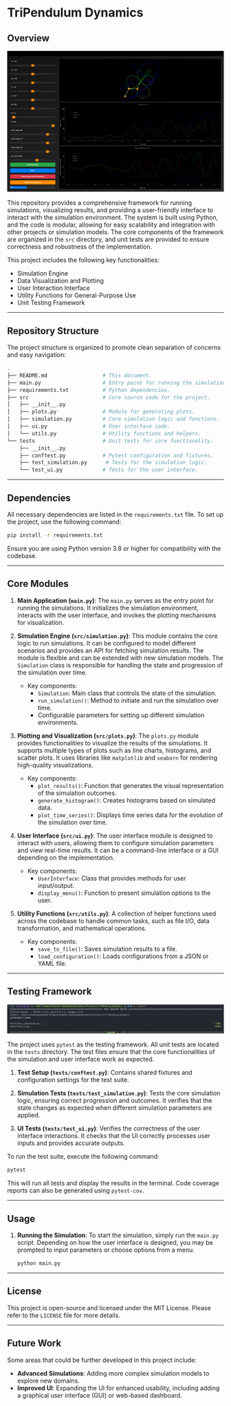 # **TriPendulum Dynamics**

## Overview

[![TriPendulum Dynamics](https://github.com/himudigonda/TriPendulum-Dynamics/blob/main/assets/Demo.jpg)](https://youtu.be/r-X6YDHvjtQ)


This repository provides a comprehensive framework for running simulations, visualizing results, and providing a user-friendly interface to interact with the simulation environment. The system is built using Python, and the code is modular, allowing for easy scalability and integration with other projects or simulation models. The core components of the framework are organized in the `src` directory, and unit tests are provided to ensure correctness and robustness of the implementation.

This project includes the following key functionalities:
- Simulation Engine
- Data Visualization and Plotting
- User Interaction Interface
- Utility Functions for General-Purpose Use
- Unit Testing Framework

---

## Repository Structure

The project structure is organized to promote clean separation of concerns and easy navigation:

```bash
.
├── README.md                  # This document.
├── main.py                    # Entry point for running the simulation.
├── requirements.txt           # Python dependencies.
├── src                        # Core source code for the project.
│   ├── __init__.py
│   ├── plots.py               # Module for generating plots.
│   ├── simulation.py          # Core simulation logic and functions.
│   ├── ui.py                  # User interface code.
│   └── utils.py               # Utility functions and helpers.
└── tests                      # Unit tests for core functionality.
    ├── __init__.py
    ├── conftest.py            # Pytest configuration and fixtures.
    ├── test_simulation.py      # Tests for the simulation logic.
    └── test_ui.py             # Tests for the user interface.
```

---

## Dependencies

All necessary dependencies are listed in the `requirements.txt` file. To set up the project, use the following command:

```bash
pip install -r requirements.txt
```

Ensure you are using Python version 3.8 or higher for compatibility with the codebase.

---

## Core Modules

1. **Main Application (`main.py`)**:
   The `main.py` serves as the entry point for running the simulations. It initializes the simulation environment, interacts with the user interface, and invokes the plotting mechanisms for visualization.

2. **Simulation Engine (`src/simulation.py`)**:
   This module contains the core logic to run simulations. It can be configured to model different scenarios and provides an API for fetching simulation results. The module is flexible and can be extended with new simulation models. The `Simulation` class is responsible for handling the state and progression of the simulation over time.

   - Key components:
     - `Simulation`: Main class that controls the state of the simulation.
     - `run_simulation()`: Method to initiate and run the simulation over time.
     - Configurable parameters for setting up different simulation environments.

3. **Plotting and Visualization (`src/plots.py`)**:
   The `plots.py` module provides functionalities to visualize the results of the simulations. It supports multiple types of plots such as line charts, histograms, and scatter plots. It uses libraries like `matplotlib` and `seaborn` for rendering high-quality visualizations.

   - Key components:
     - `plot_results()`: Function that generates the visual representation of the simulation outcomes.
     - `generate_histogram()`: Creates histograms based on simulated data.
     - `plot_time_series()`: Displays time series data for the evolution of the simulation over time.

4. **User Interface (`src/ui.py`)**:
   The user interface module is designed to interact with users, allowing them to configure simulation parameters and view real-time results. It can be a command-line interface or a GUI depending on the implementation.

   - Key components:
     - `UserInterface`: Class that provides methods for user input/output.
     - `display_menu()`: Function to present simulation options to the user.

5. **Utility Functions (`src/utils.py`)**:
   A collection of helper functions used across the codebase to handle common tasks, such as file I/O, data transformation, and mathematical operations.

   - Key components:
     - `save_to_file()`: Saves simulation results to a file.
     - `load_configuration()`: Loads configurations from a JSON or YAML file.

---

## Testing Framework

<center>
<img src="assets/tests.png">
</center>

The project uses `pytest` as the testing framework. All unit tests are located in the `tests` directory. The test files ensure that the core functionalities of the simulation and user interface work as expected.

1. **Test Setup (`tests/conftest.py`)**:
   Contains shared fixtures and configuration settings for the test suite.

2. **Simulation Tests (`tests/test_simulation.py`)**:
   Tests the core simulation logic, ensuring correct progression and outcomes. It verifies that the state changes as expected when different simulation parameters are applied.

3. **UI Tests (`tests/test_ui.py`)**:
   Verifies the correctness of the user interface interactions. It checks that the UI correctly processes user inputs and provides accurate outputs.

To run the test suite, execute the following command:

```bash
pytest
```

This will run all tests and display the results in the terminal. Code coverage reports can also be generated using `pytest-cov`.

---

## Usage

1. **Running the Simulation**:
   To start the simulation, simply run the `main.py` script. Depending on how the user interface is designed, you may be prompted to input parameters or choose options from a menu.

   ```bash
   python main.py
   ```

---

## License

This project is open-source and licensed under the MIT License. Please refer to the `LICENSE` file for more details.

---

## Future Work

Some areas that could be further developed in this project include:

- **Advanced Simulations**: Adding more complex simulation models to explore new domains.
- **Improved UI**: Expanding the UI for enhanced usability, including adding a graphical user interface (GUI) or web-based dashboard.
